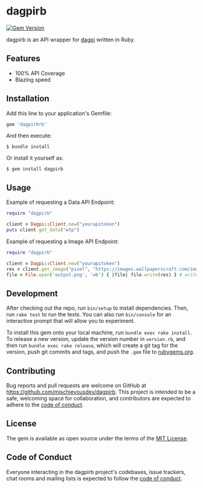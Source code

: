 # dagpirb
[![Gem Version](https://badge.fury.io/rb/dagpirb.svg)](https://badge.fury.io/rb/dagpirb)

dagpirb is an API wrapper for <a href="https://dagpi.xyz">dagpi</a> written in Ruby.

## Features

* 100% API Coverage
* Blazing speed

## Installation

Add this line to your application's Gemfile:

```ruby
gem 'dagpirbrb'
```

And then execute:

    $ bundle install

Or install it yourself as:

    $ gem install dagpirb

## Usage

Example of requesting a Data API Endpoint:

```ruby
require "dagpirb"

client = Dagpi::Client.new("yourapitoken")
puts client.get_data("wtp")
```

Example of requesting a Image API Endpoint:

```ruby
require "dagpirb"

client = Dagpi::Client.new("yourapitoken")
res = client.get_image("pixel", "https://images.wallpaperscraft.com/image/lion_art_vector_122213_3840x2160.jpg") # return bytes we need to convert it into file.
file = File.open('output.png', 'wb') { |file| file.write(res) } # write bytes to file

```

## Development

After checking out the repo, run `bin/setup` to install dependencies. Then, run `rake test` to run the tests. You can also run `bin/console` for an interactive prompt that will allow you to experiment.

To install this gem onto your local machine, run `bundle exec rake install`. To release a new version, update the version number in `version.rb`, and then run `bundle exec rake release`, which will create a git tag for the version, push git commits and tags, and push the `.gem` file to [rubygems.org](https://rubygems.org).

## Contributing

Bug reports and pull requests are welcome on GitHub at https://github.com/mischievousdev/dagpirb. This project is intended to be a safe, welcoming space for collaboration, and contributors are expected to adhere to the [code of conduct](https://github.com/mischievousdev/dagpirb/blob/master/CODE_OF_CONDUCT.md).


## License

The gem is available as open source under the terms of the [MIT License](https://opensource.org/licenses/MIT).

## Code of Conduct

Everyone interacting in the dagpirb project's codebases, issue trackers, chat rooms and mailing lists is expected to follow the [code of conduct](https://github.com/mischievousdev/dagpirb/blob/master/CODE_OF_CONDUCT.md).
